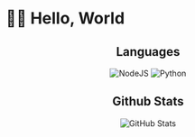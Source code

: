 # 👋🏻 Hello, World

<div align="center">
  
## Languages

![NodeJS](https://img.shields.io/badge/NodeJS-339933?style=for-the-badge&logo=node.js&logoColor=white)
![Python](https://img.shields.io/badge/Python-3776AB?style=for-the-badge&logo=python&logoColor=white)

## Github Stats

<img src="https://github-readme-stats.vercel.app/api?username=nezzixccc&show_icons=true&hide_title=true&hide_border=true&bg_color=0D1117&text_color=ffffff&icon_color=0078D6&title_color=0078D6&ring_color=0078D6" alt="GitHub Stats">
